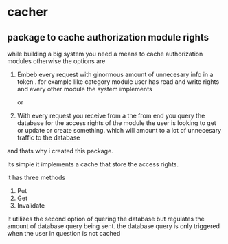 # cacher
## package to cache authorization module rights

while building a big system you need a means to cache authorization modules otherwise the options
are 

1. Embeb every request with ginormous amount of unnecesary info in a token . for example like category module user has read and write rights and
   every other module the system implements

   or
   
2. With every request you receive from a the from end you query the database for the access rights of the module the user is looking to get or update or create 
  something. which will amount to a lot of unnecesary traffic to the database

and thats why i created this package. 

Its simple it implements a cache that store the access rights.

it has three methods 
1. Put
2. Get
3. Invalidate

It utilizes the second option of quering the database but regulates the amount of database query being sent. the database query is only triggered when
the user in question is not cached
